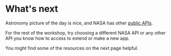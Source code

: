 # What's next

Astronomy picture of the day is nice, and NASA has other [public APIs](https://api.nasa.gov/).

For the rest of the workshop, try choosing a different NASA API or any other API you know how to access to extend or make a new app.

You might find some of the resources on the next page helpful.
